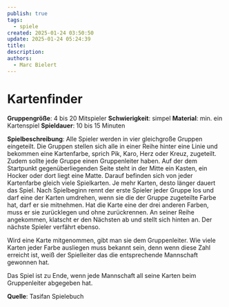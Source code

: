 ```yaml
---
publish: true
tags:
  - spiele
created: 2025-01-24 03:50:50
update: 2025-01-24 05:24:39
title: 
description: 
authors:
  - Marc Bielert
---
```


# Kartenfinder

**Gruppengröße**: 4 bis 20 Mitspieler
**Schwierigkeit**: simpel
**Material**: min. ein Kartenspiel
**Spieldauer**: 10 bis 15 Minuten

**Spielbeschreibung**:
Alle Spieler werden in vier gleichgroße Gruppen eingeteilt. Die Gruppen stellen sich alle in einer Reihe hinter eine Linie und bekommen eine Kartenfarbe, sprich Pik, Karo, Herz oder Kreuz, zugeteilt. Zudem sollte jede Gruppe einen Gruppenleiter haben. Auf der dem Startpunkt gegenüberliegenden Seite steht in der Mitte ein Kasten, ein Hocker oder dort liegt eine Matte. Darauf befinden sich von jeder Kartenfarbe gleich viele Spielkarten. Je mehr Karten, desto länger dauert das Spiel. Nach Spielbeginn rennt der erste Spieler jeder Gruppe los und darf eine der Karten umdrehen, wenn sie die der Gruppe zugeteilte Farbe hat, darf er sie mitnehmen. Hat die Karte eine der drei anderen Farben, muss er sie zurücklegen und ohne zurückrennen. An seiner Reihe angekommen, klatscht er den Nächsten ab und stellt sich hinten an. Der nächste Spieler verfährt ebenso.

Wird eine Karte mitgenommen, gibt man sie dem Gruppenleiter. Wie viele Karten jeder Farbe ausliegen muss bekannt sein, denn wenn diese Zahl erreicht ist, weiß der Spielleiter das die entsprechende Mannschaft gewonnen hat.

Das Spiel ist zu Ende, wenn jede Mannschaft all seine Karten beim Gruppenleiter abgegeben hat.

**Quelle**:
Tasifan Spielebuch
